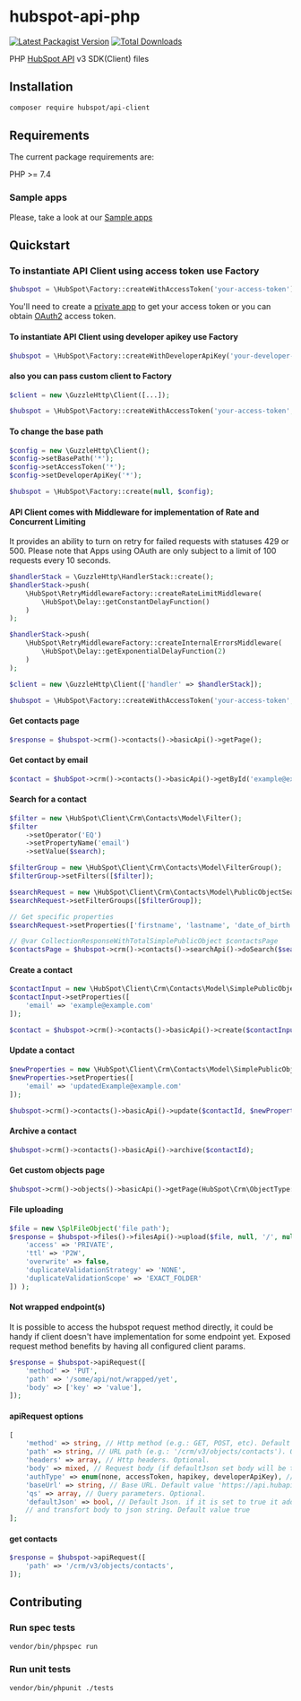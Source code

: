 # hubspot-api-php

[![Latest Packagist Version](https://img.shields.io/packagist/v/hubspot/api-client?logo=github&logoColor=white&style=flat-square)](https://packagist.org/packages/hubspot/api-client)
[![Total Downloads](https://img.shields.io/packagist/dt/hubspot/api-client.svg?logo=github&logoColor=white&style=flat-square)](https://packagist.org/packages/hubspot/api-client)

PHP [HubSpot API](https://developers.hubspot.com/docs/api/overview) v3 SDK(Client) files

## Installation

```bash
composer require hubspot/api-client
```

## Requirements

The current package requirements are:

PHP >= 7.4

### Sample apps

Please, take a look at our [Sample apps](https://github.com/HubSpot/sample-apps-list)

## Quickstart

### To instantiate API Client using access token use Factory

```php
$hubspot = \HubSpot\Factory::createWithAccessToken('your-access-token');
```

You'll need to create a [private app](https://developers.hubspot.com/docs/api/private-apps) to get your access token or you can obtain [OAuth2](https://developers.hubspot.com/docs/api/working-with-oauth) access token.

#### To instantiate API Client using developer apikey use Factory

```php
$hubspot = \HubSpot\Factory::createWithDeveloperApiKey('your-developer-apikey');
```

#### also you can pass custom client to Factory

```php
$client = new \GuzzleHttp\Client([...]);

$hubspot = \HubSpot\Factory::createWithAccessToken('your-access-token', $client);
```

#### To change the base path

```php
$config = new \GuzzleHttp\Client();
$config->setBasePath('*');
$config->setAccessToken('*');
$config->setDeveloperApiKey('*');

$hubspot = \HubSpot\Factory::create(null, $config);
```

#### API Client comes with Middleware for implementation of Rate and Concurrent Limiting

It provides an ability to turn on retry for failed requests with statuses 429 or 500. Please note that Apps using OAuth are only subject to a limit of 100 requests every 10 seconds.

```php
$handlerStack = \GuzzleHttp\HandlerStack::create();
$handlerStack->push(
    \HubSpot\RetryMiddlewareFactory::createRateLimitMiddleware(
        \HubSpot\Delay::getConstantDelayFunction()
    )
);

$handlerStack->push(
    \HubSpot\RetryMiddlewareFactory::createInternalErrorsMiddleware(
        \HubSpot\Delay::getExponentialDelayFunction(2)
    )
);

$client = new \GuzzleHttp\Client(['handler' => $handlerStack]);

$hubspot = \HubSpot\Factory::createWithAccessToken('your-access-token', $client);
```

#### Get contacts page

```php
$response = $hubspot->crm()->contacts()->basicApi()->getPage();
```

#### Get contact by email

```php
$contact = $hubSpot->crm()->contacts()->basicApi()->getById('example@example.com', null, null, null, false, 'email');
```

#### Search for a contact

```php
$filter = new \HubSpot\Client\Crm\Contacts\Model\Filter();
$filter
    ->setOperator('EQ')
    ->setPropertyName('email')
    ->setValue($search);

$filterGroup = new \HubSpot\Client\Crm\Contacts\Model\FilterGroup();
$filterGroup->setFilters([$filter]);

$searchRequest = new \HubSpot\Client\Crm\Contacts\Model\PublicObjectSearchRequest();
$searchRequest->setFilterGroups([$filterGroup]);

// Get specific properties
$searchRequest->setProperties(['firstname', 'lastname', 'date_of_birth', 'email']);

// @var CollectionResponseWithTotalSimplePublicObject $contactsPage
$contactsPage = $hubspot->crm()->contacts()->searchApi()->doSearch($searchRequest);
```

#### Create a contact

```php
$contactInput = new \HubSpot\Client\Crm\Contacts\Model\SimplePublicObjectInput();
$contactInput->setProperties([
    'email' => 'example@example.com'
]);

$contact = $hubspot->crm()->contacts()->basicApi()->create($contactInput);
```

#### Update a contact

```php
$newProperties = new \HubSpot\Client\Crm\Contacts\Model\SimplePublicObjectInput();
$newProperties->setProperties([
    'email' => 'updatedExample@example.com'
]);

$hubspot->crm()->contacts()->basicApi()->update($contactId, $newProperties);
```

#### Archive a contact

```php
$hubspot->crm()->contacts()->basicApi()->archive($contactId);
```

#### Get custom objects page

```php
$hubspot->crm()->objects()->basicApi()->getPage(HubSpot\Crm\ObjectType::CONTACTS)
```

#### File uploading

```php
$file = new \SplFileObject('file path');
$response = $hubspot->files()->filesApi()->upload($file, null, '/', null, null, json_encode([
    'access' => 'PRIVATE',
    'ttl' => 'P2W',
    'overwrite' => false,
    'duplicateValidationStrategy' => 'NONE',
    'duplicateValidationScope' => 'EXACT_FOLDER'
]) );
```

#### Not wrapped endpoint(s)

It is possible to access the hubspot request method directly, it could be handy if client doesn't have implementation for some endpoint yet. Exposed request method benefits by having all configured client params.

```php
$response = $hubspot->apiRequest([
    'method' => 'PUT',
    'path' => '/some/api/not/wrapped/yet',
    'body' => ['key' => 'value'],
]);
```

#### apiRequest options

```php
[
    'method' => string, // Http method (e.g.: GET, POST, etc). Default value GET
    'path' => string, // URL path (e.g.: '/crm/v3/objects/contacts'). Optional
    'headers' => array, // Http headers. Optional.
    'body' => mixed, // Request body (if defaultJson set body will be transforted to json string).Optional.
    'authType' => enum(none, accessToken, hapikey, developerApiKey), // Auth type. if it isn't set it will use accessToken or hapikey. Default value is non empty auth type.
    'baseUrl' => string, // Base URL. Default value 'https://api.hubapi.com'.
    'qs' => array, // Query parameters. Optional.
    'defaultJson' => bool, // Default Json. if it is set to true it add to headers [ 'Content-Type' => 'application/json', 'Accept' => 'application/json, */*;q=0.8',]
    // and transfort body to json string. Default value true
];
```

#### get contacts

```php
$response = $hubspot->apiRequest([
    'path' => '/crm/v3/objects/contacts',
]);
```

## Contributing

### Run spec tests

```bash
vendor/bin/phpspec run
```

### Run unit tests

```bash
vendor/bin/phpunit ./tests
```
